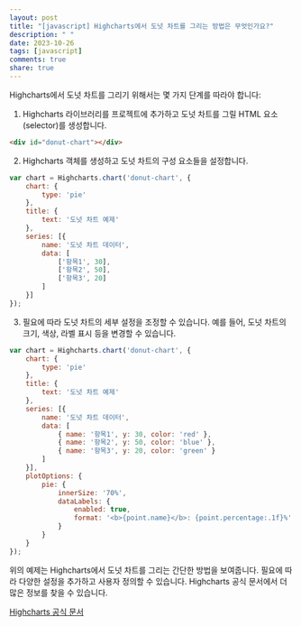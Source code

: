 ```yaml
---
layout: post
title: "[javascript] Highcharts에서 도넛 차트를 그리는 방법은 무엇인가요?"
description: " "
date: 2023-10-26
tags: [javascript]
comments: true
share: true
---
```

Highcharts에서 도넛 차트를 그리기 위해서는 몇 가지 단계를 따라야 합니다:

1. Highcharts 라이브러리를 프로젝트에 추가하고 도넛 차트를 그릴 HTML 요소(selector)를 생성합니다.

```html
<div id="donut-chart"></div>
```

2. Highcharts 객체를 생성하고 도넛 차트의 구성 요소들을 설정합니다.

```javascript
var chart = Highcharts.chart('donut-chart', {
    chart: {
        type: 'pie'
    },
    title: {
        text: '도넛 차트 예제'
    },
    series: [{
        name: '도넛 차트 데이터',
        data: [
            ['항목1', 30],
            ['항목2', 50],
            ['항목3', 20]
        ]
    }]
});
```

3. 필요에 따라 도넛 차트의 세부 설정을 조정할 수 있습니다. 예를 들어, 도넛 차트의 크기, 색상, 라벨 표시 등을 변경할 수 있습니다.

```javascript
var chart = Highcharts.chart('donut-chart', {
    chart: {
        type: 'pie'
    },
    title: {
        text: '도넛 차트 예제'
    },
    series: [{
        name: '도넛 차트 데이터',
        data: [
            { name: '항목1', y: 30, color: 'red' },
            { name: '항목2', y: 50, color: 'blue' },
            { name: '항목3', y: 20, color: 'green' }
        ]
    }],
    plotOptions: {
        pie: {
            innerSize: '70%',
            dataLabels: {
                enabled: true,
                format: '<b>{point.name}</b>: {point.percentage:.1f}%'
            }
        }
    }
});
```

위의 예제는 Highcharts에서 도넛 차트를 그리는 간단한 방법을 보여줍니다. 필요에 따라 다양한 설정을 추가하고 사용자 정의할 수 있습니다. Highcharts 공식 문서에서 더 많은 정보를 찾을 수 있습니다.

[Highcharts 공식 문서](https://www.highcharts.com/)